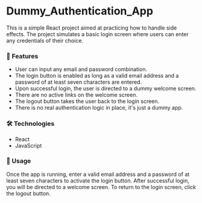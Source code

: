 <h1>Dummy_Authentication_App</h1>
<p>This is a simple React project aimed at practicing how to handle side effects. The project simulates a basic login screen where users can enter any credentials of their choice.</p>
<h3>🌟 Features</h3>
<ul>
<li>User can input any email and password combination.</li>
<li>The login button is enabled as long as a valid email address and a password of at least seven characters are entered.</li>
<li>Upon successful login, the user is directed to a dummy welcome screen.</li>
<li>There are no active links on the welcome screen.</li>
<li>The logout button takes the user back to the login screen.</li>
<li>There is no real authentication logic in place, it's just a dummy app.</li>
</ul>
<h3>🛠️ Technologies</h3>
<ul>
<li>React</li>
<li>JavaScript</li>
</ul>
<h3>🚀 Usage</h3>
<p>Once the app is running, enter a valid email address and a password of at least seven characters to activate the login button. After successful login, you will be directed to a welcome screen. To return to the login screen, click the logout button.</p>

